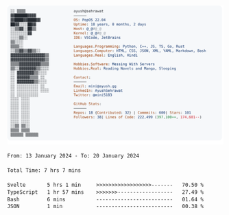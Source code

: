 <a href="https://github.com/AyushSehrawat/AyushSehrawat">
  <picture>
    <source media="(prefers-color-scheme: dark)" srcset="https://raw.githubusercontent.com/AyushSehrawat/AyushSehrawat/main/dark_mode.svg">
    <img alt="Andrew Grant's GitHub Profile README" src="https://raw.githubusercontent.com/AyushSehrawat/AyushSehrawat/main/light_mode.svg">
  </picture>
</a>

<!--START_SECTION:waka-->

```txt
From: 13 January 2024 - To: 20 January 2024

Total Time: 7 hrs 7 mins

Svelte       5 hrs 1 min     >>>>>>>>>>>>>>>>>>-------   70.50 %
TypeScript   1 hr 57 mins    >>>>>>>------------------   27.49 %
Bash         6 mins          -------------------------   01.64 %
JSON         1 min           -------------------------   00.38 %
```

<!--END_SECTION:waka-->
